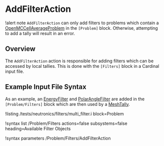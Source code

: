 # AddFilterAction

!alert note
`AddFilterAction` can only add filters to problems which contain a [OpenMCCellAverageProblem](OpenMCCellAverageProblem.md)
in the `[Problem]` block. Otherwise, attempting to add a tally will result in an error.

## Overview

The `AddFilterAction` action is responsible for adding filters which can be accessed by local tallies. This is done with the
`[Filters]` block in a Cardinal input file.

## Example Input File Syntax

As an example, an [EnergyFilter](EnergyFilter.md) and [PolarAngleFilter](PolarAngleFilter.md) are added in the
`[Problem/Filters]` block which are then used by a [MeshTally](MeshTally.md).

!listing /tests/neutronics/filters/multi_filter.i
  block=Problem

!syntax list /Problem/Filters actions=false subsystems=false heading=Available Filter Objects

!syntax parameters /Problem/Filters/AddFilterAction
